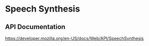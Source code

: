 # Speech Synthesis

## API Documentation 

https://developer.mozilla.org/en-US/docs/Web/API/SpeechSynthesis
